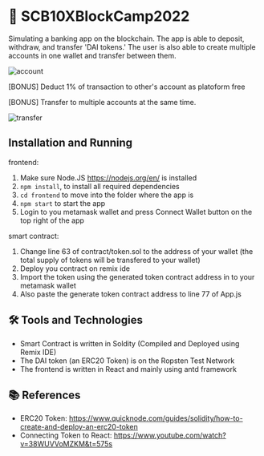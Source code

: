 # 🚀 SCB10XBlockCamp2022
Simulating a banking app on the blockchain. The app is able to deposit, withdraw, and transfer 'DAI tokens.' The user is also able to create multiple accounts in one wallet and transfer between them.

![account](https://github.com/panda3141592/SCB10XBlockCamp2022/blob/main/image/account.png?raw=true)

[BONUS] Deduct 1% of transaction to other's account as platoform free

[BONUS] Transfer to multiple accounts at the same time.

![transfer](https://github.com/panda3141592/SCB10XBlockCamp2022/blob/main/image/transfer.png?raw=true)

## Installation and Running
frontend:
  1. Make sure Node.JS https://nodejs.org/en/ is installed
  2. `npm install`, to install all required dependencies
  3. `cd frontend` to move into the folder where the app is
  4. `npm start` to start the app
  5. Login to you metamask wallet and press Connect Wallet button on the top right of the app

smart contract:
  1. Change line 63 of contract/token.sol to the address of your wallet (the total supply of tokens will be transfered to your wallet)
  2. Deploy you contract on remix ide
  3. Import the token using the generated token contract address in to your metamask wallet
  4. Also paste the generate token contract address to line 77 of App.js

## 🛠️ Tools and Technologies
  - Smart Contract is written in Soldity (Compiled and Deployed using Remix IDE)
  - The DAI token (an ERC20 Token) is on the Ropsten Test Network
  - The frontend is written in React and mainly using antd framework

## 📚 References
  - ERC20 Token: https://www.quicknode.com/guides/solidity/how-to-create-and-deploy-an-erc20-token
  - Connecting Token to React: https://www.youtube.com/watch?v=38WUVVoMZKM&t=575s